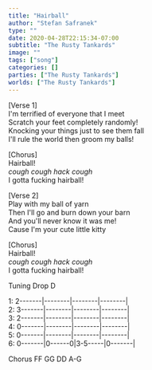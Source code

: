 ```yaml
---
title: "Hairball"
author: "Stefan Safranek"
type: ""
date: 2020-04-28T22:15:34-07:00
subtitle: "The Rusty Tankards"
image: ""
tags: ["song"]
categories: []
parties: ["The Rusty Tankards"]
worlds: ["The Rusty Tankards"]
---
```


[Verse 1] <br>
I'm terrified of everyone that I meet <br>
Scratch your feet completely randomly! <br>
Knocking your things just to see them fall <br>
I'll rule the world then groom my balls!

[Chorus] <br>
Hairball! <br>
*cough cough hack cough* <br>
I gotta fucking hairball!

[Verse 2] <br>
Play with my ball of yarn <br>
Then I'll go and burn down your barn <br>
And you'll never know it was me! <br>
Cause I'm your cute little kitty

[Chorus] <br>
Hairball! <br>
*cough cough hack cough* <br>
I gotta fucking hairball!


Tuning Drop D

1: 2-------|--------|--------|--------|<br>
2: 3-------|--------|--------|--------|<br>
3: 2-------|--------|--------|--------|<br>
4: 0-------|--------|--------|--------|<br>
5: 0-------|--------|--------|--------|<br>
6: 0-------|0------0|3-5-----|0-------|<br>

Chorus
FF	GG	DD	A-G
